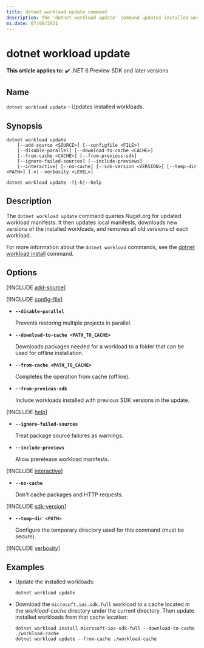 ```yaml
---
title: dotnet workload update command
description: The 'dotnet workload update' command updates installed workloads.
ms.date: 07/08/2021
---
```

# dotnet workload update

**This article applies to:** ✔️ .NET 6 Preview SDK and later versions

## Name

`dotnet workload update` - Updates installed workloads.

## Synopsis

```dotnetcli
dotnet workload update
    [--add-source <SOURCE>] [--configfile <FILE>]
    [--disable-parallel] [--download-to-cache <CACHE>]
    [--from-cache <CACHE>] [--from-previous-sdk]
    [--ignore-failed-sources] [--include-previews]
    [--interactive] [--no-cache] [--sdk-version <VERSION>] [--temp-dir <PATH>] [-v|--verbosity <LEVEL>]

dotnet workload update -?|-h|--help
```

## Description

The `dotnet workload update` command queries Nuget.org for updated workload manifests. It then updates local manifests, downloads new versions of the installed workloads, and removes all old versions of each workload.

For more information about the `dotnet workload` commands, see the [dotnet workload install](dotnet-workload-install.md#description) command.

## Options

<!-- markdownlint-disable MD012 -->

[!INCLUDE [add-source](../../../includes/cli-add-source.md)]

[!INCLUDE [config-file](../../../includes/cli-configfile.md)]

- **`--disable-parallel`**

  Prevents restoring multiple projects in parallel.

- **`--download-to-cache <PATH_TO_CACHE>`**

  Downloads packages needed for a workload to a folder that can be used for offline installation.

- **`--from-cache <PATH_TO_CACHE>`**

  Completes the operation from cache (offline).

- **`--from-previous-sdk`**

  Include workloads installed with previous SDK versions in the update.

[!INCLUDE [help](../../../includes/cli-help.md)]

- **`--ignore-failed-sources`**

  Treat package source failures as warnings.

- **`--include-previews`**

  Allow prerelease workload manifests.

[!INCLUDE [interactive](../../../includes/cli-interactive.md)]

- **`--no-cache`**

  Don't cache packages and HTTP requests.

[!INCLUDE [sdk-version](../../../includes/cli-sdk-version.md)]

- **`--temp-dir <PATH>`**

  Configure the temporary directory used for this command (must be secure).

[!INCLUDE [verbosity](../../../includes/cli-verbosity-minimal.md)]

## Examples

- Update the installed workloads:

  ```dotnetcli
  dotnet workload update
  ```

- Download the `microsoft.ios.sdk.full` workload to a cache located in the *workload-cache* directory under the current directory. Then update installed workloads from that cache location:

  ```dotnetcli
  dotnet workload install microsoft-ios-sdk-full --download-to-cache ./workload-cache
  dotnet workload update --from-cache ./workload-cache
  ```
